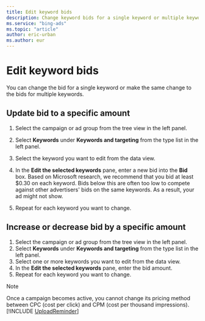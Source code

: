```yaml
---
title: Edit keyword bids
description: Change keyword bids for a single keyword or multiple keywords easily in Microsoft Advertising Editor.
ms.service: "bing-ads"
ms.topic: "article"
author: eric-urban
ms.author: eur
---
```


# Edit keyword bids

You can change the bid for a single keyword or make the same change to the bids for multiple keywords.

## Update bid to a specific amount
1. Select the campaign or ad group from the tree view in the left panel.
1. Select **Keywords** under **Keywords and targeting** from the type list in the left panel.
1. Select the keyword you want to edit from the data view.
1. In the **Edit the selected keywords** pane, enter a new bid into the **Bid** box.
Based on Microsoft research, we recommend that you bid at least $0.30 on each keyword. Bids below this are often too low to compete against other advertisers' bids on the same keywords. As a result, your ad might not show.

1. Repeat for each keyword you want to change.

## Increase or decrease bid by a specific amount
1. Select the campaign or ad group from the tree view in the left panel.
1. Select **Keywords** under **Keywords and targeting** from the type list in the left panel.
1. Select one or more keywords you want to edit from the data view.
1. In the **Edit the selected keywords** pane, enter the bid amount.
1. Repeat for each keyword you want to change.

> [!NOTE]
> Once a campaign becomes active, you cannot change its pricing method between CPC (cost per click) and CPM (cost per thousand impressions).
> [!INCLUDE [UploadReminder](./includes/UploadReminder.md)]


